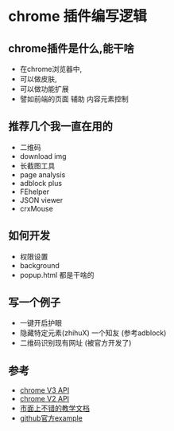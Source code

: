# chrome 插件编写逻辑

## chrome插件是什么,能干啥
* 在chrome浏览器中,
* 可以做皮肤,
* 可以做功能扩展
* 譬如前端的页面 辅助 内容元素控制

## 推荐几个我一直在用的
* 二维码 
* download img 
* 长截图工具
* page analysis  
* adblock plus 
* FEhelper
* JSON viewer
* crxMouse

## 如何开发
* 权限设置
* background
* popup.html 都是干啥的


## 写一个例子
* 一键开启护眼
* 隐藏特定元素(zhihuX) 一个知友 (参考adblock)
* 二维码识别现有网址 (被官方开发了)



## 参考
* [chrome V3 API](https://developer.chrome.com/docs/extensions/develop/migrate/what-is-mv3)
* [chrome V2 API](https://developer.chrome.com/docs/extensions/develop/migrate/mv2-deprecation-timeline)
* [市面上不错的教学文档](https://github.com/sxei/chrome-plugin-demo)
* [github官方example](https://github.com/GoogleChrome/chrome-extensions-samples)